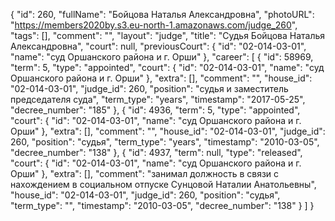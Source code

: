 {
    "id": 260,
    "fullName": "Бойцова Наталья Александровна",
    "photoURL": "https://members2020by.s3.eu-north-1.amazonaws.com/judge_260",
    "tags": [],
    "comment": "",
    "layout": "judge",
    "title": "Судья Бойцова Наталья Александровна",
    "court": null,
    "previousCourt": {
        "id": "02-014-03-01",
        "name": "суд Оршанского района и г. Орши"
    },
    "career": [
        {
            "id": 58969,
            "term": 5,
            "type": "appointed",
            "court": {
                "id": "02-014-03-01",
                "name": "суд Оршанского района и г. Орши"
            },
            "extra": [],
            "comment": "",
            "house_id": "02-014-03-01",
            "judge_id": 260,
            "position": "судья и заместитель председателя суда",
            "term_type": "years",
            "timestamp": "2017-05-25",
            "decree_number": "185"
        },
        {
            "id": 4936,
            "term": 5,
            "type": "appointed",
            "court": {
                "id": "02-014-03-01",
                "name": "суд Оршанского района и г. Орши"
            },
            "extra": [],
            "comment": "",
            "house_id": "02-014-03-01",
            "judge_id": 260,
            "position": "судья",
            "term_type": "years",
            "timestamp": "2010-03-05",
            "decree_number": "138"
        },
        {
            "id": 4937,
            "term": null,
            "type": "released",
            "court": {
                "id": "02-014-03-01",
                "name": "суд Оршанского района и г. Орши"
            },
            "extra": [],
            "comment": "занимал должность в связи с нахождением в социальном отпуске Сунцовой Наталии Анатольевны",
            "house_id": "02-014-03-01",
            "judge_id": 260,
            "position": "судья",
            "term_type": "",
            "timestamp": "2010-03-05",
            "decree_number": "138"
        }
    ]
}